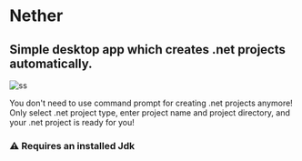 # Nether
## Simple desktop app which creates .net projects automatically.

![ss](https://user-images.githubusercontent.com/78295915/162439809-062efc8d-49b9-49a6-a662-f36bd6f19e5c.png)

You don't need to use command prompt for creating .net projects anymore!
Only select .net project type, enter project name and project directory, and your .net project is ready for you!

### ⚠️ Requires an installed Jdk
